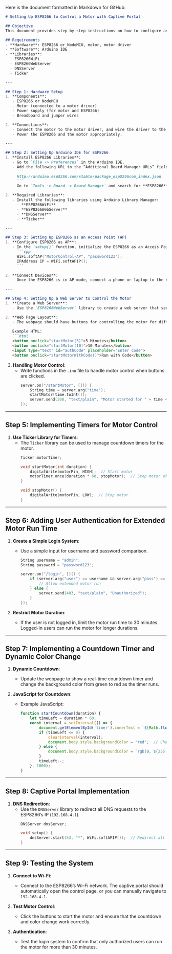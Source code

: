 Here is the document formatted in Markdown for GitHub:

```markdown
# Setting Up ESP8266 to Control a Motor with Captive Portal

## Objective
This document provides step-by-step instructions on how to configure an ESP8266 to control a motor using a webpage interface. It includes details for setting up a captive portal that automatically displays the control page when a user connects to the ESP8266 Wi-Fi network. The document also covers adding user login for advanced actions and timer controls for motor operation.

## Requirements
- **Hardware**: ESP8266 or NodeMCU, motor, motor driver
- **Software**: Arduino IDE
- **Libraries**:
  - ESP8266WiFi
  - ESP8266WebServer
  - DNSServer
  - Ticker

---

## Step 1: Hardware Setup
1. **Components**:
   - ESP8266 or NodeMCU
   - Motor (connected to a motor driver)
   - Power supply (for motor and ESP8266)
   - Breadboard and jumper wires

2. **Connections**:
   - Connect the motor to the motor driver, and wire the driver to the ESP8266 GPIO pins for control.
   - Power the ESP8266 and the motor appropriately.

---

## Step 2: Setting Up Arduino IDE for ESP8266
1. **Install ESP8266 Libraries**:
   - Go to `File -> Preferences` in the Arduino IDE.
   - Add the following URL to the “Additional Board Manager URLs” field:
     ```
     http://arduino.esp8266.com/stable/package_esp8266com_index.json
     ```
   - Go to `Tools -> Board -> Board Manager` and search for **ESP8266**. Install the package.

2. **Required Libraries**:
   - Install the following libraries using Arduino Library Manager:
     - **ESP8266WiFi**
     - **ESP8266WebServer**
     - **DNSServer**
     - **Ticker**

---

## Step 3: Setting Up ESP8266 as an Access Point (AP)
1. **Configure ESP8266 as AP**:
   - In the `setup()` function, initialize the ESP8266 as an Access Point (AP) to create a local Wi-Fi network.
     ```cpp
     WiFi.softAP("MotorControl-AP", "password123");
     IPAddress IP = WiFi.softAPIP();
     ```

2. **Connect Devices**:
   - Once the ESP8266 is in AP mode, connect a phone or laptop to the network. The IP of the ESP8266 is typically `192.168.4.1`.

---

## Step 4: Setting Up a Web Server to Control the Motor
1. **Create a Web Server**:
   - Use the `ESP8266WebServer` library to create a web server that serves an HTML page with buttons for controlling the motor.

2. **Web Page Layout**:
   - The webpage should have buttons for controlling the motor for different durations (5, 10, 15, 20 minutes), and a hidden input for entering a code to allow extended runtime.
   
   Example HTML:
   ```html
   <button onclick="startMotor(5)">5 Minutes</button>
   <button onclick="startMotor(10)">10 Minutes</button>
   <input type="text" id="authCode" placeholder="Enter code">
   <button onclick="startMotorWithCode()">Run with Code</button>
   ```

3. **Handling Motor Control**:
   - Write functions in the `.ino` file to handle motor control when buttons are clicked.
     ```cpp
     server.on("/startMotor", []() {
         String time = server.arg("time");
         startMotor(time.toInt());
         server.send(200, "text/plain", "Motor started for " + time + " minutes");
     });
     ```

---

## Step 5: Implementing Timers for Motor Control
1. **Use Ticker Library for Timers**:
   - The `Ticker` library can be used to manage countdown timers for the motor.
     ```cpp
     Ticker motorTimer;

     void startMotor(int duration) {
         digitalWrite(motorPin, HIGH);  // Start motor
         motorTimer.once(duration * 60, stopMotor);  // Stop motor after duration
     }

     void stopMotor() {
         digitalWrite(motorPin, LOW);  // Stop motor
     }
     ```

---

## Step 6: Adding User Authentication for Extended Motor Run Time
1. **Create a Simple Login System**:
   - Use a simple input for username and password comparison.
     ```cpp
     String username = "admin";
     String password = "password123";

     server.on("/login", []() {
         if (server.arg("user") == username && server.arg("pass") == password) {
             // Allow extended motor run
         } else {
             server.send(403, "text/plain", "Unauthorized");
         }
     });
     ```

2. **Restrict Motor Duration**:
   - If the user is not logged in, limit the motor run time to 30 minutes. Logged-in users can run the motor for longer durations.

---

## Step 7: Implementing a Countdown Timer and Dynamic Color Change
1. **Dynamic Countdown**:
   - Update the webpage to show a real-time countdown timer and change the background color from green to red as the timer runs.

2. **JavaScript for Countdown**:
   - Example JavaScript:
     ```javascript
     function startCountdown(duration) {
         let timeLeft = duration * 60;
         const interval = setInterval(() => {
             document.getElementById('timer').innerText = `${Math.floor(timeLeft / 60)}:${timeLeft % 60}`;
             if (timeLeft <= 0) {
                 clearInterval(interval);
                 document.body.style.backgroundColor = "red";  // Change to red when complete
             } else {
                 document.body.style.backgroundColor = `rgb(0, ${255 * (timeLeft / (duration * 60))}, 0)`;  // Dynamic color
             }
             timeLeft--;
         }, 1000);
     }
     ```

---

## Step 8: Captive Portal Implementation
1. **DNS Redirection**:
   - Use the `DNSServer` library to redirect all DNS requests to the ESP8266’s IP (`192.168.4.1`).
     ```cpp
     DNSServer dnsServer;

     void setup() {
         dnsServer.start(53, "*", WiFi.softAPIP());  // Redirect all DNS requests to the ESP8266
     }
     ```

---

## Step 9: Testing the System
1. **Connect to Wi-Fi**:
   - Connect to the ESP8266’s Wi-Fi network. The captive portal should automatically open the control page, or you can manually navigate to `192.168.4.1`.

2. **Test Motor Control**:
   - Click the buttons to start the motor and ensure that the countdown and color change work correctly.

3. **Authentication**:
   - Test the login system to confirm that only authorized users can run the motor for more than 30 minutes.



